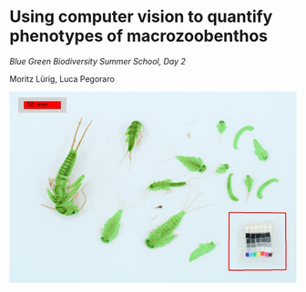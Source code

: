 # Using computer vision to quantify phenotypes of macrozoobenthos

*Blue Green Biodiversity Summer School, Day 2*

Moritz Lürig, Luca Pegoraro

![](https://raw.githubusercontent.com/mluerig/BGB_Summer_School_Day2_CV/main/phenopype/BGB1/results/canvas_v1/0__1_B1_mixed_02_canvas_v1.jpg)
